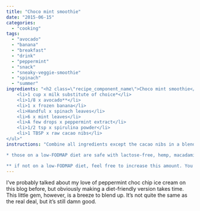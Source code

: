 ```yaml
---
title: "Choco mint smoothie"
date: "2015-06-15"
categories: 
  - "cooking"
tags: 
  - "avocado"
  - "banana"
  - "breakfast"
  - "drink"
  - "peppermint"
  - "snack"
  - "sneaky-veggie-smoothie"
  - "spinach"
  - "summer"
ingredients: "<h2 class=\"recipe_component_name\">Choco mint smoothie</h2>\"<ul>
 	<li>1 cup x milk substitute of choice*</li>
 	<li>1/8 x avocado**</li>
 	<li>1 x frozen banana</li>
 	<li>Handful x spinach leaves</li>
 	<li>6 x mint leaves</li>
 	<li>A few drops x peppermint extract</li>
 	<li>1/2 tsp x spirulina powder</li>
 	<li>1 TBSP x raw cacao nibs</li>
</ul>"
instructions: "Combine all ingredients except the cacao nibs in a blender and pulse until smooth. Stir the cacao nibs through (and garnish with a few extra if you like).

* those on a low-FODMAP diet are safe with lactose-free, hemp, macadamia, rice, quinoa or almond milk (be sure to check for high-FODMAP additives such as inulin). I usually alternate between almond milk and coconut milk.

** if not on a low-FODMAP diet, feel free to increase this amount. You’ll get a creamier result."
---
```

I’ve probably talked about my love of peppermint choc chip ice cream on this blog before, but obviously making a diet-friendly version takes time. This little gem, however, is a breeze to blend up. It’s not quite the same as the real deal, but it’s still damn good.
